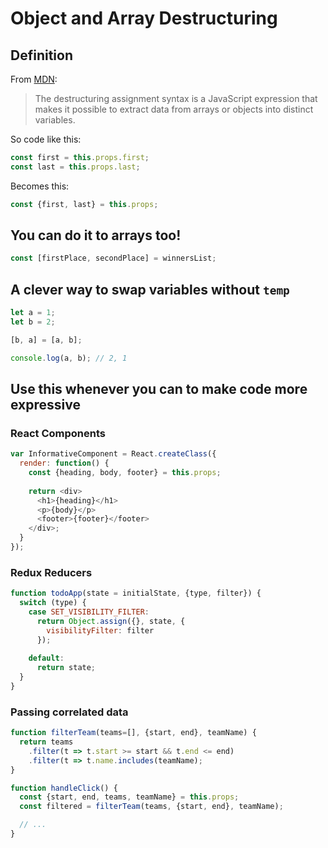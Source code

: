 # Object and Array Destructuring

## Definition
From [MDN](https://developer.mozilla.org/en-US/docs/Web/JavaScript/Reference/Operators/Destructuring_assignment):
> The destructuring assignment syntax is a JavaScript expression that makes it possible to extract data from arrays or objects into distinct variables.

So code like this:
```javascript
const first = this.props.first;
const last = this.props.last;
```

Becomes this:
```javascript
const {first, last} = this.props;
```

## You can do it to arrays too!
```javascript
const [firstPlace, secondPlace] = winnersList;
```

## A clever way to swap variables without `temp`
```javascript
let a = 1;
let b = 2;

[b, a] = [a, b];

console.log(a, b); // 2, 1
```

## Use this whenever you can to make code more expressive

### React Components
```javascript
var InformativeComponent = React.createClass({
  render: function() {
    const {heading, body, footer} = this.props;
    
    return <div>
      <h1>{heading}</h1>
      <p>{body}</p>
      <footer>{footer}</footer>
    </div>;
  }
});
```

### Redux Reducers
```javascript
function todoApp(state = initialState, {type, filter}) {
  switch (type) {
    case SET_VISIBILITY_FILTER:
      return Object.assign({}, state, {
        visibilityFilter: filter
      });
      
    default:
      return state;
  }
}
```

### Passing correlated data
```javascript
function filterTeam(teams=[], {start, end}, teamName) {
  return teams
    .filter(t => t.start >= start && t.end <= end)
    .filter(t => t.name.includes(teamName);
}

function handleClick() {
  const {start, end, teams, teamName} = this.props;
  const filtered = filterTeam(teams, {start, end}, teamName);

  // ...
}
```

